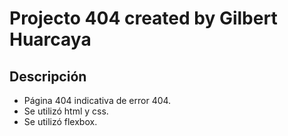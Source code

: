 # Projecto 404 created by Gilbert Huarcaya

## Descripción

- Página 404 indicativa de error 404.
- Se utilizó html y css.
- Se utilizó flexbox.
